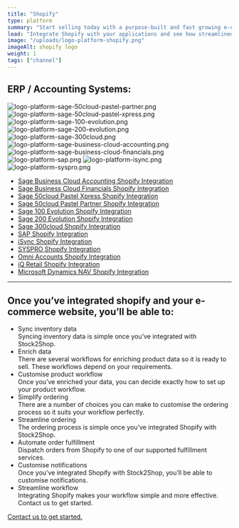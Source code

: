 ```yaml
---
title: "Shopify"
type: platform
summary: "Start selling today with a purpose-built and fast growing e-commerce platform that’s quick to launch and easy to use."
lead: "Integrate Shopify with your applications and see how streamlined your workflow becomes."
image: "/uploads/logo-platform-shopify.png"
imageAlt: shopify logo
weight: 1
tags: ["channel"]
---
```


## ERP / Accounting Systems:
![logo-platform-sage-50cloud-pastel-partner.png](/uploads/logo-platform-sage-50cloud-pastel-partner.png)
![logo-platform-sage-50cloud-pastel-xpress.png](/uploads/logo-platform-sage-50cloud-pastel-xpress.png)
![logo-platform-sage-100-evolution.png](/uploads/logo-platform-sage-100-evolution.png)
![logo-platform-sage-200-evolution.png](/uploads/logo-platform-sage-200-evolution.png)
![logo-platform-sage-300cloud.png](/uploads/logo-platform-sage-300cloud.png)
![logo-platform-sage-business-cloud-accounting.png](/uploads/logo-platform-sage-business-cloud-accounting.png)
![logo-platform-sage-business-cloud-financials.png](/uploads/logo-platform-sage-business-cloud-financials.png)
![logo-platform-sap.png](/uploads/logo-platform-sap.png)
![logo-platform-isync.png](/uploads/logo-platform-isync.png)
![logo-platform-syspro.png](/uploads/logo-platform-syspro.png)

- [Sage Business Cloud Accounting Shopify Integration](/integrations/sage-one-shopify/)
- [Sage Business Cloud Financials Shopify Integration](/integrations/sage-business-cloud-financials-shopify/)
- [Sage 50cloud Pastel Xpress Shopify Integration](/integrations/sage-50cloud-pastel-xpress-shopify-integration/)
- [Sage 50cloud Pastel Partner Shopify Integration](/integrations/sage-pastel-partner-shopify/)
- [Sage 100 Evolution Shopify Integration](/integrations/sage-evolution-shopify/)
- [Sage 200 Evolution Shopify Integration](/integrations/sage-200-evolution-shopify-integration/)
- [Sage 300cloud Shopify Integration](/integrations/sage-300cloud-shopify-integration/)
- [SAP Shopify Integration](/integrations/sap-shopify/)
- [iSync Shopify Integration](/integrations/isync-shopify/)
- [SYSPRO Shopify Integration](/integrations/syspro-shopify/)
- [Omni Accounts Shopify Integration](/integrations/omni-accounts-shopify/)
- [iQ Retail Shopify Integration](/integrations/iq-retail-shopify-integration/)
- [Microsoft Dynamics NAV Shopify Integration](/integrations/ms-navision-shopify-integration/)

---

## Once you’ve integrated shopify and your e-commerce website, you’ll be able to:
- Sync inventory data  
Syncing inventory data is simple once you’ve integrated with Stock2Shop.
- Enrich data  
There are several workflows for enriching product data so it is ready to sell. These workflows depend on your requirements.
- Customise product workflow  
Once you’ve enriched your data, you can decide exactly how to set up your product workflow.
- Simplify ordering  
There are a number of choices you can make to customise the ordering process so it suits your workflow perfectly.
- Streamline ordering  
The ordering process is simple once you’ve integrated Shopify with Stock2Shop.
- Automate order fulfillment  
Dispatch orders from Shopify to one of our supported fulfillment services.
- Customise notifications  
Once you’ve integrated Shopify with Stock2Shop, you’ll be able to customise notifications.
- Streamline workflow  
Integrating Shopify makes your workflow simple and more effective.
Contact us to get started.  

[Contact us to get started.](/contact-us)